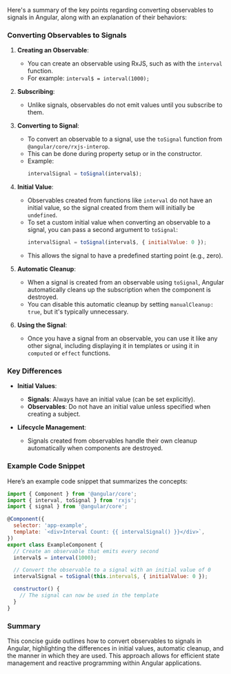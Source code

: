 Here's a summary of the key points regarding converting observables to signals in Angular, along with an explanation of their behaviors:

### Converting Observables to Signals

1. **Creating an Observable**: 
   - You can create an observable using RxJS, such as with the `interval` function.
   - For example: `interval$ = interval(1000);`

2. **Subscribing**: 
   - Unlike signals, observables do not emit values until you subscribe to them.

3. **Converting to Signal**: 
   - To convert an observable to a signal, use the `toSignal` function from `@angular/core/rxjs-interop`.
   - This can be done during property setup or in the constructor.
   - Example: 
     ```javascript
     intervalSignal = toSignal(interval$);
     ```

4. **Initial Value**:
   - Observables created from functions like `interval` do not have an initial value, so the signal created from them will initially be `undefined`.
   - To set a custom initial value when converting an observable to a signal, you can pass a second argument to `toSignal`:
     ```javascript
     intervalSignal = toSignal(interval$, { initialValue: 0 });
     ```
   - This allows the signal to have a predefined starting point (e.g., zero).

5. **Automatic Cleanup**:
   - When a signal is created from an observable using `toSignal`, Angular automatically cleans up the subscription when the component is destroyed.
   - You can disable this automatic cleanup by setting `manualCleanup: true`, but it's typically unnecessary.

6. **Using the Signal**:
   - Once you have a signal from an observable, you can use it like any other signal, including displaying it in templates or using it in `computed` or `effect` functions.

### Key Differences

- **Initial Values**:
  - **Signals**: Always have an initial value (can be set explicitly).
  - **Observables**: Do not have an initial value unless specified when creating a subject.

- **Lifecycle Management**:
  - Signals created from observables handle their own cleanup automatically when components are destroyed.

### Example Code Snippet

Here’s an example code snippet that summarizes the concepts:

```javascript
import { Component } from '@angular/core';
import { interval, toSignal } from 'rxjs';
import { signal } from '@angular/core';

@Component({
  selector: 'app-example',
  template: `<div>Interval Count: {{ intervalSignal() }}</div>`,
})
export class ExampleComponent {
  // Create an observable that emits every second
  interval$ = interval(1000);

  // Convert the observable to a signal with an initial value of 0
  intervalSignal = toSignal(this.interval$, { initialValue: 0 });

  constructor() {
    // The signal can now be used in the template
  }
}
```

### Summary
This concise guide outlines how to convert observables to signals in Angular, highlighting the differences in initial values, automatic cleanup, and the manner in which they are used. This approach allows for efficient state management and reactive programming within Angular applications.
